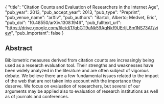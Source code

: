 {
  "title": "Citation Counts and Evaluation of Researchers in the Internet Age",
  "pub_year": 2013,
  "pub_accept_year": 2013,
  "pub_type": "Preprint",
  "pub_venue_name": "arXiv",
  "pub_authors": "Bartoli, Alberto; Medvet, Eric",
  "pub_doi": "10.48550/arXiv.1308.1946",
  "pub_fulltext_url": "https://drive.google.com/file/d/17qbGT9uNk59AqNkf9UErIjL8m1NS73AT/view",
  "pub_important": false
}

## Abstract
Bibliometric measures derived from citation counts are increasingly being used as a research evaluation tool. Their strengths and weaknesses have been widely analyzed in the literature and are often subject of vigorous debate. We believe there are a few fundamental issues related to the impact of the web that are not taken into account with the importance they deserve. We focus on evaluation of researchers, but several of our arguments may be applied also to evaluation of research institutions as well as of journals and conferences.
